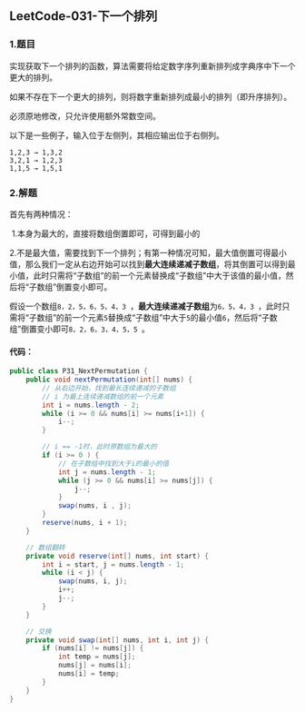## LeetCode-031-下一个排列

### 1.题目

实现获取下一个排列的函数，算法需要将给定数字序列重新排列成字典序中下一个更大的排列。

如果不存在下一个更大的排列，则将数字重新排列成最小的排列（即升序排列）。

必须原地修改，只允许使用额外常数空间。

以下是一些例子，输入位于左侧列，其相应输出位于右侧列。

```
1,2,3 → 1,3,2
3,2,1 → 1,2,3
1,1,5 → 1,5,1
```

### 2.解题

首先有两种情况：

​	1.本身为最大的，直接将数组倒置即可，可得到最小的

​	2.不是最大值，需要找到下一个排列；有第一种情况可知，最大值倒置可得最小值，那么我们一定从右边开始可以找到**最大连续递减子数组**，将其倒置可以得到最小值，此时只需将“子数组”的前一个元素替换成“子数组”中大于该值的最小值，然后将“子数组”倒置变小即可。

​	假设一个数组`8，2，5，6，5，4，3 `，**最大连续递减子数组**为`6，5，4，3 `，此时只需将“子数组”的前一个元素`5`替换成“子数组”中大于`5`的最小值`6`，然后将“子数组”倒置变小即可`8，2，6，3，4，5，5 `。

#### 代码：

```java
public class P31_NextPermutation {
    public void nextPermutation(int[] nums) {
        // 从右边开始，找到最长连续递减的子数组
        // i 为最上连续递减数组的前一个元素
        int i = nums.length - 2;
        while (i >= 0 && nums[i] >= nums[i+1]) {
            i--;
        }

        // i == -1时，此时原数组为最大的
        if (i >= 0 ) {
            // 在子数组中找到大于i的最小的值
            int j = nums.length - 1;
            while (j >= 0 && nums[i] >= nums[j]) {
                j--;
            }
            swap(nums, i , j);
        }
        reserve(nums, i + 1);
    }

    // 数组翻转
    private void reserve(int[] nums, int start) {
        int i = start, j = nums.length - 1;
        while (i < j) {
            swap(nums, i, j);
            i++;
            j--;
        }
    }

    // 交换
    private void swap(int[] nums, int i, int j) {
        if (nums[i] != nums[j]) {
            int temp = nums[j];
            nums[j] = nums[i];
            nums[i] = temp;
        }
    }
}

```



